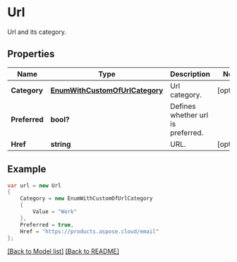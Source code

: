# Url
Url and its category.             

## Properties
Name | Type | Description | Notes
------------ | ------------- | ------------- | -------------
**Category** | [**EnumWithCustomOfUrlCategory**](EnumWithCustomOfUrlCategory.md) | Url category.              | [optional] 
**Preferred** | **bool?** | Defines whether url is preferred.              | 
**Href** | **string** | URL.              | [optional] 


## Example
```csharp
var url = new Url
{
    Category = new EnumWithCustomOfUrlCategory
    {
        Value = "Work"
    },
    Preferred = true,
    Href = "https://products.aspose.cloud/email"
};
```

[[Back to Model list]](Models.md) [[Back to README]](README.md)

